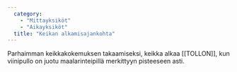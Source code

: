 ```yaml
---
  category: 
    - "Mittayksiköt"
    - "Aikayksiköt"
  title: "Keikan alkamisajankohta"
---
```

Parhaimman keikkakokemuksen takaamiseksi, keikka alkaa [[TOLLON]], kun viinipullo on juotu maalarinteipillä merkittyyn pisteeseen asti.